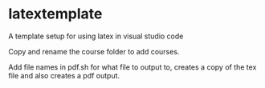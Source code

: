 # latextemplate
A template setup for using latex in visual studio code

Copy and rename the course folder to add courses.

Add file names in pdf.sh for what file to output to, creates a copy of the tex file and also creates a pdf output.
